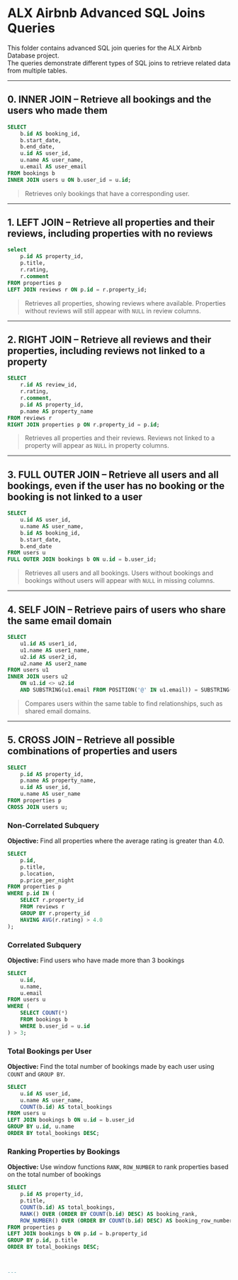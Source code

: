 # ALX Airbnb Advanced SQL Joins Queries

This folder contains advanced SQL join queries for the ALX Airbnb Database project.  
The queries demonstrate different types of SQL joins to retrieve related data from multiple tables.

---

## 0. INNER JOIN – Retrieve all bookings and the users who made them
```sql
SELECT
    b.id AS booking_id,
    b.start_date,
    b.end_date,
    u.id AS user_id,
    u.name AS user_name,
    u.email AS user_email
FROM bookings b
INNER JOIN users u ON b.user_id = u.id;
```
> Retrieves only bookings that have a corresponding user.

---

## 1. LEFT JOIN – Retrieve all properties and their reviews, including properties with no reviews
```sql
select
    p.id AS property_id,
    p.title,
    r.rating,
    r.comment
FROM properties p
LEFT JOIN reviews r ON p.id = r.property_id;

```
> Retrieves all properties, showing reviews where available. Properties without reviews will still appear with `NULL` in review columns.

---

## 2. RIGHT JOIN – Retrieve all reviews and their properties, including reviews not linked to a property
```sql
SELECT
    r.id AS review_id,
    r.rating,
    r.comment,
    p.id AS property_id,
    p.name AS property_name
FROM reviews r
RIGHT JOIN properties p ON r.property_id = p.id;
```
> Retrieves all properties and their reviews. Reviews not linked to a property will appear as `NULL` in property columns.

---

## 3. FULL OUTER JOIN – Retrieve all users and all bookings, even if the user has no booking or the booking is not linked to a user
```sql
SELECT
    u.id AS user_id,
    u.name AS user_name,
    b.id AS booking_id,
    b.start_date,
    b.end_date
FROM users u
FULL OUTER JOIN bookings b ON u.id = b.user_id;

```
> Retrieves all users and all bookings. Users without bookings and bookings without users will appear with `NULL` in missing columns.

---

## 4. SELF JOIN – Retrieve pairs of users who share the same email domain
```sql
SELECT
    u1.id AS user1_id,
    u1.name AS user1_name,
    u2.id AS user2_id,
    u2.name AS user2_name
FROM users u1
INNER JOIN users u2 
    ON u1.id <> u2.id
    AND SUBSTRING(u1.email FROM POSITION('@' IN u1.email)) = SUBSTRING(u2.email FROM POSITION('@' IN u2.email));
```
> Compares users within the same table to find relationships, such as shared email domains.

---

## 5. CROSS JOIN – Retrieve all possible combinations of properties and users
```sql
SELECT
    p.id AS property_id,
    p.name AS property_name,
    u.id AS user_id,
    u.name AS user_name
FROM properties p
CROSS JOIN users u;
```


### Non-Correlated Subquery  
**Objective:** Find all properties where the average rating is greater than 4.0.  

```sql
SELECT 
    p.id,
    p.title,
    p.location,
    p.price_per_night
FROM properties p
WHERE p.id IN (
    SELECT r.property_id
    FROM reviews r
    GROUP BY r.property_id
    HAVING AVG(r.rating) > 4.0
);
```
### Correlated Subquery  
**Objective:** Find users who have made more than 3 bookings 
```sql
SELECT 
    u.id,
    u.name,
    u.email
FROM users u
WHERE (
    SELECT COUNT(*)
    FROM bookings b
    WHERE b.user_id = u.id
) > 3;
```
### Total Bookings per User  
**Objective:** Find the total number of bookings made by each user using `COUNT` and `GROUP BY`.  

```sql
SELECT 
    u.id AS user_id,
    u.name AS user_name,
    COUNT(b.id) AS total_bookings
FROM users u
LEFT JOIN bookings b ON u.id = b.user_id
GROUP BY u.id, u.name
ORDER BY total_bookings DESC;
```
### Ranking Properties by Bookings
**Objective:** Use window functions `RANK`, `ROW_NUMBER` to rank properties based on the total number of bookings

```sql
SELECT
    p.id AS property_id,
    p.title,
    COUNT(b.id) AS total_bookings,
    RANK() OVER (ORDER BY COUNT(b.id) DESC) AS booking_rank,
    ROW_NUMBER() OVER (ORDER BY COUNT(b.id) DESC) AS booking_row_number
FROM properties p
LEFT JOIN bookings b ON p.id = b.property_id
GROUP BY p.id, p.title
ORDER BY total_bookings DESC;



---